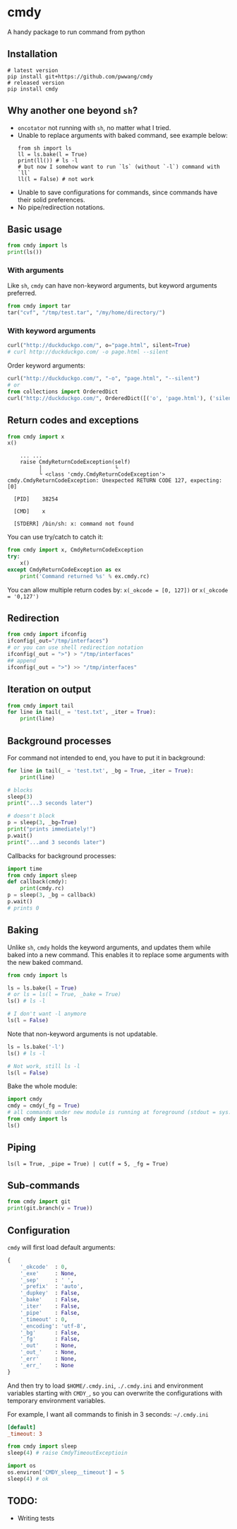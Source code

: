 # cmdy
A handy package to run command from python

## Installation
```shell
# latest version
pip install git+https://github.com/pwwang/cmdy
# released version
pip install cmdy
```

## Why another one beyond `sh`?
- `oncotator` not running with `sh`, no matter what I tried.
- Unable to replace arguments with baked command, see example below:
  ```
  from sh import ls
  ll = ls.bake(l = True)
  print(ll()) # ls -l
  # but now I somehow want to run `ls` (without `-l`) command with `ll`
  ll(l = False) # not work
  ```
- Unable to save configurations for commands, since commands have their solid preferences. 
- No pipe/redirection notations.

## Basic usage
```python
from cmdy import ls
print(ls())
```
### With arguments
Like `sh`, `cmdy` can have non-keyword arguments, but keyword arguments preferred.
```python
from cmdy import tar
tar("cvf", "/tmp/test.tar", "/my/home/directory/")
```

### With keyword arguments
```python
curl("http://duckduckgo.com/", o="page.html", silent=True)
# curl http://duckduckgo.com/ -o page.html --silent
```
Order keyword arguments:  
```python
curl("http://duckduckgo.com/", "-o", "page.html", "--silent")
# or 
from collections import OrderedDict
curl("http://duckduckgo.com/", OrderedDict([('o', 'page.html'), ('silent', True)]))
```

## Return codes and exceptions
```python
from cmdy import x
x()
```

```shell
    ... ...
    raise CmdyReturnCodeException(self)
          │                       └
          └ <class 'cmdy.CmdyReturnCodeException'>
cmdy.CmdyReturnCodeException: Unexpected RETURN CODE 127, expecting: [0]

  [PID]    38254

  [CMD]    x

  [STDERR] /bin/sh: x: command not found

```
You can use try/catch to catch it:  
```python
from cmdy import x, CmdyReturnCodeException
try:
	x()
except CmdyReturnCodeException as ex
	print('Command returned %s' % ex.cmdy.rc)
```

You can allow multiple return codes by: `x(_okcode = [0, 127])` or `x(_okcode = '0,127')`

## Redirection
```python
from cmdy import ifconfig
ifconfig(_out="/tmp/interfaces")
# or you can use shell redirection notation
ifconfig(_out = ">") > "/tmp/interfaces"
## append
ifconfig(_out = ">") >> "/tmp/interfaces"
```

## Iteration on output
```python 
from cmdy import tail
for line in tail(_ = 'test.txt', _iter = True):
	print(line)
```

## Background processes
For command not intended to end, you have to put it in background:  
```python
for line in tail(_ = 'test.txt', _bg = True, _iter = True):
	print(line)
```

```python
# blocks
sleep(3)
print("...3 seconds later")

# doesn't block
p = sleep(3, _bg=True)
print("prints immediately!")
p.wait()
print("...and 3 seconds later")
```

Callbacks for background processes:  
```python
import time
from cmdy import sleep
def callback(cmdy):
	print(cmdy.rc)
p = sleep(3, _bg = callback)
p.wait()
# prints 0
```

## Baking
Unlike `sh`, `cmdy` holds the keyword arguments, and updates them while baked into a new command. This enables it to replace some arguments with the new baked command.  
```python
from cmdy import ls

ls = ls.bake(l = True)
# or ls = ls(l = True, _bake = True)
ls() # ls -l

# I don't want -l anymore
ls(l = False)
```

Note that non-keyword arguments is not updatable.  
```python
ls = ls.bake('-l')
ls() # ls -l

# Not work, still ls -l
ls(l = False)
```

Bake the whole module:  
```python
import cmdy
cmdy = cmdy(_fg = True)
# all commands under new module is running at foreground (stdout = sys.stdout, stderr = stderr)
from cmdy import ls
ls()
```

## Piping
```
ls(l = True, _pipe = True) | cut(f = 5, _fg = True)
```

## Sub-commands
```python
from cmdy import git
print(git.branch(v = True))
```

## Configuration
`cmdy` will first load default arguments:
```python
{
	'_okcode'  : 0,
	'_exe'     : None,
	'_sep'     : ' ',
	'_prefix'  : 'auto',
	'_dupkey'  : False,
	'_bake'    : False,
	'_iter'    : False,
	'_pipe'    : False,
	'_timeout' : 0,
	'_encoding': 'utf-8',
	'_bg'      : False,
	'_fg'      : False,
	'_out'     : None,
	'_out_'    : None,
	'_err'     : None,
	'_err_'    : None
}
```
And then try to load `$HOME/.cmdy.ini`, `./.cmdy.ini` and environment variables starting with `CMDY_`, so you can overwrite the configurations with temporary environment variables.

For example, I want all commands to finish in 3 seconds:
`~/.cmdy.ini`  
```ini
[default]
_timeout: 3
```
```python
from cmdy import sleep
sleep(4) # raise CmdyTimeoutExceptioin

import os
os.environ['CMDY_sleep__timeout'] = 5
sleep(4) # ok
```

## TODO:
- Writing tests
